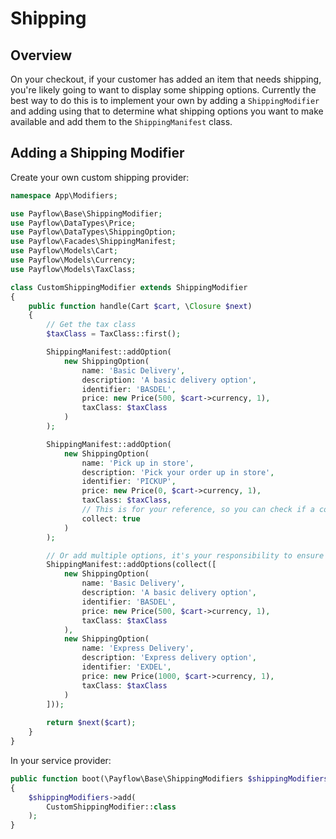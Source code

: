 # Shipping

## Overview

On your checkout, if your customer has added an item that needs shipping, you're likely going to want to display some shipping options. Currently the best way to do this is to implement your own by adding a `ShippingModifier` and adding using that to determine what shipping options you want to make available and add them to the `ShippingManifest` class.

## Adding a Shipping Modifier

Create your own custom shipping provider:

```php
namespace App\Modifiers;

use Payflow\Base\ShippingModifier;
use Payflow\DataTypes\Price;
use Payflow\DataTypes\ShippingOption;
use Payflow\Facades\ShippingManifest;
use Payflow\Models\Cart;
use Payflow\Models\Currency;
use Payflow\Models\TaxClass;

class CustomShippingModifier extends ShippingModifier
{
    public function handle(Cart $cart, \Closure $next)
    {
        // Get the tax class
        $taxClass = TaxClass::first();

        ShippingManifest::addOption(
            new ShippingOption(
                name: 'Basic Delivery',
                description: 'A basic delivery option',
                identifier: 'BASDEL',
                price: new Price(500, $cart->currency, 1),
                taxClass: $taxClass
            )
        );

        ShippingManifest::addOption(
            new ShippingOption(
                name: 'Pick up in store',
                description: 'Pick your order up in store',
                identifier: 'PICKUP',
                price: new Price(0, $cart->currency, 1),
                taxClass: $taxClass,
                // This is for your reference, so you can check if a collection option has been selected.
                collect: true
            )
        );

        // Or add multiple options, it's your responsibility to ensure the identifiers are unique
        ShippingManifest::addOptions(collect([
            new ShippingOption(
                name: 'Basic Delivery',
                description: 'A basic delivery option',
                identifier: 'BASDEL',
                price: new Price(500, $cart->currency, 1),
                taxClass: $taxClass
            ),
            new ShippingOption(
                name: 'Express Delivery',
                description: 'Express delivery option',
                identifier: 'EXDEL',
                price: new Price(1000, $cart->currency, 1),
                taxClass: $taxClass
            )
        ]));
        
        return $next($cart);
    }
}

```

In your service provider:

```php
public function boot(\Payflow\Base\ShippingModifiers $shippingModifiers)
{
    $shippingModifiers->add(
        CustomShippingModifier::class
    );
}
```
